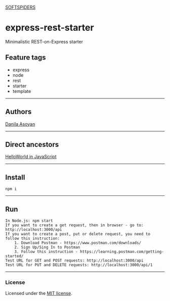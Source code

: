 [SOFTSPIDERS](https://github.com/softspiders/softspiders)

# express-rest-starter
Minimalistic REST-on-Express starter

## Feature tags

- express
- node
- rest
- starter
- template

---

## Authors

[Danila Asoyan](https://github.com/Danilkashtan)

---

## Direct ancestors
[HelloWorld in JavaScript](https://github.com/softspiders/javascript)

---

## Install

```
npm i
```

---

## Run

```
In Node.js: npm start
If you want to create a get request, then in browser - go to: http://localhost:3000/api
If you want to create a post, put or delete request, you need to follow this instruction:
	1. Download Postman - https://www.postman.com/downloads/
	2. Sign Up/Sing In to Postman
	3. Follow this instruction - https://learning.postman.com/getting-started/
Test URL for GET and POST requests: http://localhost:3000/api
Test URL for PUT and DELETE requests: http://localhost:3000/api/1

```

---

### License

Licensed under the [MIT license](./LICENSE). 

